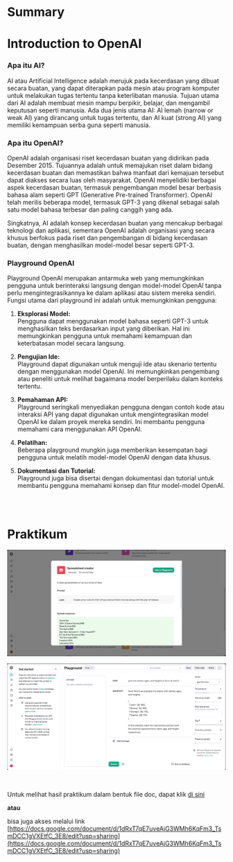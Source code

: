 # Summary

# Introduction to OpenAI

### Apa itu AI?
AI atau Artificial Intelligence adalah merujuk pada kecerdasan yang dibuat secara buatan, yang dapat diterapkan pada mesin atau program komputer untuk melakukan tugas tertentu tanpa keterlibatan manusia. Tujuan utama dari AI adalah membuat mesin mampu berpikir, belajar, dan mengambil keputusan seperti manusia. Ada dua jenis utama AI: AI lemah (narrow or weak AI) yang dirancang untuk tugas tertentu, dan AI kuat (strong AI) yang memiliki kemampuan serba guna seperti manusia.

### Apa itu OpenAI?
OpenAI adalah organisasi riset kecerdasan buatan yang didirikan pada Desember 2015. Tujuannya adalah untuk memajukan riset dalam bidang kecerdasan buatan dan memastikan bahwa manfaat dari kemajuan tersebut dapat diakses secara luas oleh masyarakat. OpenAI menyelidiki berbagai aspek kecerdasan buatan, termasuk pengembangan model besar berbasis bahasa alam seperti GPT (Generative Pre-trained Transformer). OpenAI telah merilis beberapa model, termasuk GPT-3 yang dikenal sebagai salah satu model bahasa terbesar dan paling canggih yang ada.

Singkatnya, AI adalah konsep kecerdasan buatan yang mencakup berbagai teknologi dan aplikasi, sementara OpenAI adalah organisasi yang secara khusus berfokus pada riset dan pengembangan di bidang kecerdasan buatan, dengan menghasilkan model-model besar seperti GPT-3.

### Playground OpenAI
Playground OpenAI merupakan antarmuka web yang memungkinkan pengguna untuk berinteraksi langsung dengan model-model OpenAI tanpa perlu mengintegrasikannya ke dalam aplikasi atau sistem mereka sendiri. Fungsi utama dari playground ini adalah untuk memungkinkan pengguna:
1. **Eksplorasi Model:**  
Pengguna dapat menggunakan model bahasa seperti GPT-3 untuk menghasilkan teks berdasarkan input yang diberikan. Hal ini memungkinkan pengguna untuk memahami kemampuan dan keterbatasan model secara langsung.

2. **Pengujian Ide:**  
Playground dapat digunakan untuk menguji ide atau skenario tertentu dengan menggunakan model OpenAI. Ini memungkinkan pengembang atau peneliti untuk melihat bagaimana model berperilaku dalam konteks tertentu.

3. **Pemahaman API:**  
Playground seringkali menyediakan pengguna dengan contoh kode atau interaksi API yang dapat digunakan untuk mengintegrasikan model OpenAI ke dalam proyek mereka sendiri. Ini membantu pengguna memahami cara menggunakan API OpenAI.

4. **Pelatihan:**  
Beberapa playground mungkin juga memberikan kesempatan bagi pengguna untuk melatih model-model OpenAI dengan data khusus.

5. **Dokumentasi dan Tutorial:**  
Playground juga bisa disertai dengan dokumentasi dan tutorial untuk membantu pengguna memahami konsep dan fitur model-model OpenAI.

<br><br>

# Praktikum
![spreadsheet_creator.png](screenshot/spreadsheet_creator.png "Spreadsheet Creator")

![result.png](screenshot/result.png "Result")

<br>

Untuk melihat hasil praktikum dalam bentuk file doc, dapat klik [di sini](https://github.com/aryaptradji/flutter_Muhammad-Aryaputra-Adji/tree/master/Minggu-9/2.%20Introduction%20to%20OpenAI/praktikum)

**atau** 

bisa juga akses melalui link [https://docs.google.com/document/d/1dRxT7qE7uveAjG3WMh6KqFm3_TsmDCC1gVXEtfC_3E8/edit?usp=sharing](https://docs.google.com/document/d/1dRxT7qE7uveAjG3WMh6KqFm3_TsmDCC1gVXEtfC_3E8/edit?usp=sharing)